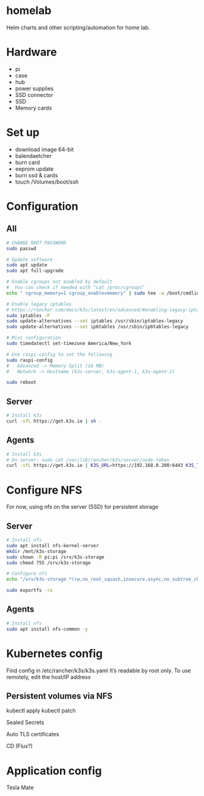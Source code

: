 # homelab
Helm charts and other scripting/automation for home lab.

# Hardware

* pi
* case
* hub
* power supplies
* SSD connector
* SSD
* Memory cards

# Set up

* download image 64-bit
* balendaetcher
* burn card
* eeprom update
* burn ssd & cards
* touch /Volumes/boot/ssh

# Configuration

## All
```bash
# CHANGE ROOT PASSWORD
sudo passwd

# Update software
sudo apt update
sudo apt full-upgrade

# Enable cgroups not enabled by default
#  You can check if needed with "cat /proc/cgroups"
echo " cgroup_memory=1 cgroup_enable=memory" | sudo tee -a /boot/cmdline.txt

# Enable legacy iptables
# https://rancher.com/docs/k3s/latest/en/advanced/#enabling-legacy-iptables-on-raspbian-buster
sudo iptables -F
sudo update-alternatives --set iptables /usr/sbin/iptables-legacy
sudo update-alternatives --set ip6tables /usr/sbin/ip6tables-legacy

# Misc configuration
sudo timedatectl set-timezone America/New_York

# Use raspi-config to set the following
sudo raspi-config
#	Advanced -> Memory Split (16 MB)
#	Network -> Hostname (k3s-server, k3s-agent-1, k3s-agent-2)

sudo reboot
```

## Server

```bash
# Install k3s
curl -sfL https://get.k3s.io | sh -
```

## Agents
```bash
# Install k3s
# On server: sudo cat /var/lib/rancher/k3s/server/node-token
curl -sfL https://get.k3s.io | K3S_URL=https://192.168.0.200:6443 K3S_TOKEN=<the string from the file above> sh -
```

# Configure NFS
For now, using nfs on the server (SSD) for persistent storage
## Server
```bash
# Install nfs
sudo apt install nfs-kernel-server
mkdir /mnt/k3s-storage
sudo chown -R pi:pi /srv/k3s-storage
sudo chmod 755 /srv/k3s-storage

# Configure nfs
echo "/srv/k3s-storage *(rw,no_root_squash,insecure,async,no_subtree_check,anonuid=1000,anongid=1000)" | sudo tee -a /etc/exports

sudo exportfs -ra
```

## Agents
```bash
# Install nfs
sudo apt install nfs-common -y
```

# Kubernetes config
 Find config in /etc/rancher/k3s/k3s.yaml
	It’s readable by root only.
	To use remotely, edit the host/IP address


## Persistent volumes via NFS

kubectl apply
kubectl patch

Sealed Secrets

Auto TLS certificates

CD (Flux?)

# Application config
Tesla Mate



